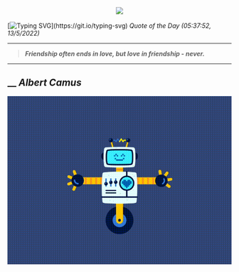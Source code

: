 <p align='center'><img src='https://komarev.com/ghpvc/?username=hungpurdie&label=Total+Vistors&color=brightgreen&style=plastic'></p> 


 [![Typing SVG](https://readme-typing-svg.herokuapp.com?font=Press+Start+2P&color=C2F784&size=35&width=900&height=100&lines=Hello+World%2C+I'm+Hung+!)](https://git.io/typing-svg) 
 _Quote of the Day (05:37:52, 13/5/2022)_
___
>**_Friendship often ends in love, but love in friendship - never._**
___
## __ **_Albert Camus_** 
<p align="center"><img src="src/assets/images/robot-dancing-dribble.gif"/></p>